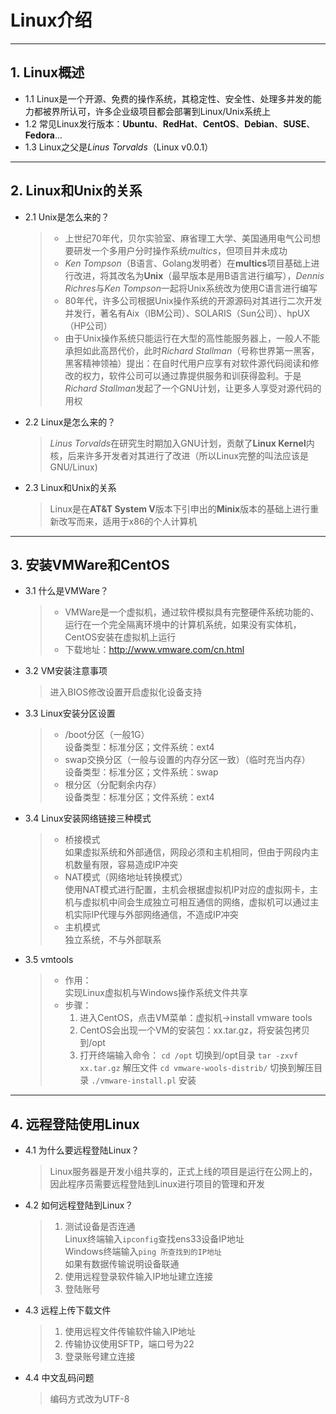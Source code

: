 # Linux介绍
---
## 1. Linux概述
+ 1.1 Linux是一个开源、免费的操作系统，其稳定性、安全性、处理多并发的能力都被界所认可，许多企业级项目都会部署到Linux/Unix系统上
+ 1.2 常见Linux发行版本：**Ubuntu**、**RedHat**、**CentOS**、**Debian**、**SUSE**、**Fedora**...
+ 1.3 Linux之父是*Linus Torvalds*（Linux v0.0.1）
---
## 2. Linux和Unix的关系
+ 2.1 Unix是怎么来的？
  >+ 上世纪70年代，贝尔实验室、麻省理工大学、美国通用电气公司想要研发一个多用户分时操作系统*multics*，但项目并未成功
  >+ *Ken Tompson*（B语言、Golang发明者）在**multics**项目基础上进行改进，将其改名为**Unix**（最早版本是用B语言进行编写），*Dennis Richres*与*Ken Tompson*一起将Unix系统改为使用C语言进行编写
  >+ 80年代，许多公司根据Unix操作系统的开源源码对其进行二次开发并发行，著名有Aix（IBM公司）、SOLARIS（Sun公司）、hpUX（HP公司）
  >+ 由于Unix操作系统只能运行在大型的高性能服务器上，一般人不能承担如此高昂代价，此时*Richard Stallman*（号称世界第一黑客，黑客精神领袖）提出：在自时代用户应享有对软件源代码阅读和修改的权力，软件公司可以通过靠提供服务和训获得盈利。于是*Richard Stallman*发起了一个GNU计划，让更多人享受对源代码的用权
+ 2.2 Linux是怎么来的？
  >*Linus Torvalds*在研究生时期加入GNU计划，贡献了**Linux Kernel**内核，后来许多开发者对其进行了改进（所以Linux完整的叫法应该是GNU/Linux)
+ 2.3 Linux和Unix的关系
  >Linux是在**AT&T System V**版本下引申出的**Minix**版本的基础上进行重新改写而来，适用于x86的个人计算机
---
## 3. 安装VMWare和CentOS
+ 3.1 什么是VMWare？
  >+ VMWare是一个虚拟机，通过软件模拟具有完整硬件系统功能的、运行在一个完全隔离环境中的计算机系统，如果没有实体机，CentOS安装在虚拟机上运行
  >+ 下载地址：http://www.vmware.com/cn.html
+ 3.2 VM安装注意事项
  >进入BIOS修改设置开启虚拟化设备支持
+ 3.3 Linux安装分区设置
  >+ /boot分区（一般1G）<br>
  设备类型：标准分区；文件系统：ext4
  >+ swap交换分区（一般与设置的内存分区一致）（临时充当内存）<br>
  设备类型：标准分区；文件系统：swap
  >+ 根分区（分配剩余内存）<br>
  设备类型：标准分区；文件系统：ext4
+ 3.4 Linux安装网络链接三种模式
  >+ 桥接模式<br>
  如果虚拟系统和外部通信，网段必须和主机相同，但由于网段内主机数量有限，容易造成IP冲突
  >+ NAT模式（网络地址转换模式）<br>
  使用NAT模式进行配置，主机会根据虚拟机IP对应的虚拟网卡，主机与虚拟机中间会生成独立可相互通信的网络，虚拟机可以通过主机实际IP代理与外部网络通信，不造成IP冲突
  >+ 主机模式<br>
  独立系统，不与外部联系
+ 3.5 vmtools
  >+ 作用：<br>
  实现Linux虚拟机与Windows操作系统文件共享
  >+ 步骤：
  >   1. 进入CentOS，点击VM菜单：虚拟机->install vmware tools
  >   2. CentOS会出现一个VM的安装包：xx.tar.gz，将安装包拷贝到/opt
  >   3. 打开终端输入命令：
      `cd /opt`   切换到/opt目录
      `tar -zxvf xx.tar.gz`   解压文件
      `cd vmware-wools-distrib/`  切换到解压目录
      `./vmware-install.pl`   安装
---
## 4. 远程登陆使用Linux
+ 4.1 为什么要远程登陆Linux？
  >Linux服务器是开发小组共享的，正式上线的项目是运行在公网上的，因此程序员需要远程登陆到Linux进行项目的管理和开发
+ 4.2 如何远程登陆到Linux？
  >1. 测试设备是否连通<br>
        Linux终端输入`ipconfig`查找ens33设备IP地址<br>
        Windows终端输入`ping 所查找到的IP地址`<br>
        如果有数据传输说明设备联通
  >2. 使用远程登录软件输入IP地址建立连接
  >3. 登陆账号
+ 4.3 远程上传下载文件
  >1. 使用远程文件传输软件输入IP地址
  >2. 传输协议使用SFTP，端口号为22
  >3. 登录账号建立连接
+ 4.4 中文乱码问题
  >编码方式改为UTF-8
